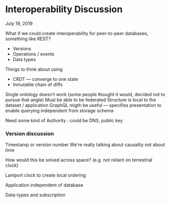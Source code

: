 # Interoperability Discussion

July 19, 2019

What if we could create interoperability for peer-to-peer databases, something
like REST?

- Versions
- Operations / events
- Data types

Things to think about using
- CRDT — converge to one state
- Inmutable chain of diffs

Single ontology doesn’t work (some people thought it would, decided not to pursue that angle)
Must be able to be federated
Structure is local to the dataset / application
GraphQL migth be useful — specifies presentation to enable querying independent from storage schema

Need some kind of Authority : could be DNS, public key

### Version discussion
Timestamp or version number
We're really talking about causality not about time

How would this be solved across space?  (e.g. not reliant on terrestrial clock)

Lamport clock to create local ordering

Application independent of database

Data-types and subscription


